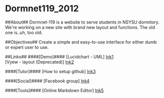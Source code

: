 Dormnet119_2012
===============

##About##
Dormnet-119 is a website to serve students in NSYSU dormitory. We're working on a new site with brand new layout and functions. The old one is..uh, too old.

##Objectives##
Create a simple and easy-to-use interface for either dumb or expert user to use.

##Links##
####[Demo]####
[Lucidchart - UML] [lnk1] <br/>
[Vyew - layout (Deprecated)] [lnk2] <br/>

####[Tutor]####
[How to setup github] [lnk3]

####[Social]####
[Facebook group] [lnk4]

####[Tools]####
[Online Markdown Editor] [lnk5] <br/>

[lnk1]: http://www.lucidchart.com/invitations/accept/510e575b-0b9c-4eee-b33e-19c30a000fde
(plz dnt troll)
[lnk2]: http://vyew.com/room#/786488/Dormnet_119_layout
(plz dnt troll)
[lnk3]: http://www.evernote.com/shard/s52/sh/79afacee-7fc5-4851-94af-1a8471639b11/ee034be5512fda2bc169d3b6b5b117ab
[lnk4]: http://www.facebook.com/groups/486779548034096
[lnk5]: http://www.ctrlshift.net/project/markdowneditor/
(to edit .md files)


